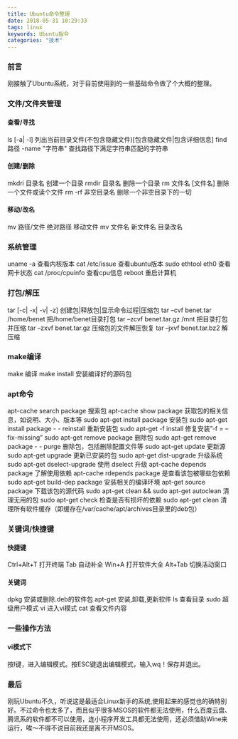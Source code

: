 ```yaml
---
title: Ubuntu命令整理
date: 2018-05-31 10:29:33
tags: linux
keywords: Ubuntu指令
categories: "技术"
---
```

### 前言
刚接触了Ubuntu系统，对于目前使用到的一些基础命令做了个大概的整理。
<!--more-->
### 文件/文件夹管理
#### 查看/寻找
ls [-a| -l]	列出当前目录文件(不包含隐藏文件)[包含隐藏文件|包含详细信息]
find 路径 -name "字符串" 	查找路径下满足字符串匹配的字符串
#### 创建/删除
mkdri 目录名 	创建一个目录
rmdir 目录名	删除一个目录
rm 文件名 [文件名] 	删除一个文件或读个文件
rm -rf 非空目录名	删除一个非空目录下的一切
#### 移动/改名
mv 路径/文件 绝对路径	移动文件
mv 文件名 新文件名  	目录改名
### 系统管理
uname -a 	查看内核版本
cat /etc/issue	查看ubuntu版本
sudo ethtool eth0	查看网卡状态
cat /proc/cpuinfo	查看cpu信息
reboot		重启计算机
### 打包/解压
tar [-c| -x| -v| -z] 			创建包|释放包|显示命令过程|压缩包
tar –cvf benet.tar /home/benet 		把/home/benet目录打包 
tar –zcvf benet.tar.gz /mnt 		把目录打包并压缩 
tar –zxvf benet.tar.gz 			压缩包的文件解压恢复 
tar –jxvf benet.tar.bz2 		解压缩 
### make编译
make 			编译 
make install 		安装编译好的源码包 
### apt命令
apt-cache search package 		搜索包 
apt-cache show package 			获取包的相关信息，如说明、大小、版本等 
sudo apt-get install package 		安装包 
sudo apt-get install package - - reinstall 	重新安装包 
sudo apt-get -f install 		修复安装”-f = –fix-missing” 
sudo apt-get remove package 			删除包 
sudo apt-get remove package - - purge 		删除包，包括删除配置文件等 
sudo apt-get update 		更新源 
sudo apt-get upgrade 		更新已安装的包 
sudo apt-get dist-upgrade 		升级系统 
sudo apt-get dselect-upgrade 		使用 dselect 升级 
apt-cache depends package 		了解使用依赖 
apt-cache rdepends package 		是查看该包被哪些包依赖 
sudo apt-get build-dep package 		安装相关的编译环境 
apt-get source package 			下载该包的源代码 
sudo apt-get clean && sudo apt-get autoclean 		清理无用的包 
sudo apt-get check 	检查是否有损坏的依赖 
sudo apt-get clean 	清理所有软件缓存（即缓存在/var/cache/apt/archives目录里的deb包）
### 关键词/快捷键
#### 快捷键
Ctrl+Alt+T	打开终端
Tab	自动补全
Win+A	打开软件大全
Alt+Tab	切换活动窗口
#### 关键词
dpkg	安装或删除.deb的软件包
apt-get	安装,卸载,更新软件
ls	查看目录
sudo	超级用户模式
vi	进入vi模式
cat	查看文件内容
### 一些操作方法
#### vi模式下
按I键，进入编辑模式。按ESC键退出编辑模式，输入wq！保存并退出。
### 最后
刚玩Ubuntu不久，听说这是最适合Linux新手的系统,使用起来的感觉也的确特别好。不过命令也太多了，而且似乎很多MSOS的软件都无法使用，什么百度云盘、腾讯系的软件都不可以使用，连小程序开发工具都无法使用，还必须借助Wine来运行，唉～不得不说目前我还是离不开MSOS。


